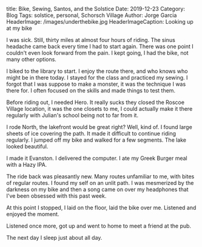 title: Bike, Sewing, Santos, and the Solstice
Date: 2019-12-23
Category: Blog
Tags: solstice, personal, Schorsch Village
Author: Jorge Garcia
HeaderImage: /images/underthebike.jpg
HeaderImageCaption: Looking up at my bike



I was sick. Still, thirty miles at almost four hours of riding. The sinus headache came back every time I had to start again. There was one point I couldn't even look forward from the pain. I kept going, I had the bike, not many other options.

I biked to the library to start. I enjoy the route there, and who knows who might be in there today. I stayed for the class and practiced my sewing. I forgot that I was suppose to make a monster, it was the technique I was there for. I often focused on the skills and made things to test them.

Before riding out, I needed Hero. It really sucks they closed the Roscoe Village location, it was the one closets to me, I could actually make it there regularly with Julian's school being not to far from it. 

I rode North, the lakefront would be great right? Well, kind of. I found large sheets of ice covering the path. It made it difficult to continue riding regularly. I jumped off my bike and walked for a few segments. The lake looked beautiful.

I made it Evanston. I delivered the computer. I ate my Greek Burger meal with a Hazy IPA.

The ride back was pleasantly new. Many routes unfamiliar to me, with bites of regular routes. I found my self on an unlit path. I was mesmerized by the darkness on my bike and then a song came on over my headphones that I've been obsessed with this past week.

At this point I stopped, I laid on the floor, laid the bike over me. Listened and enjoyed the moment.

Listened once more, got up and went to home to meet a friend at the pub.

The next day I sleep just about all day.